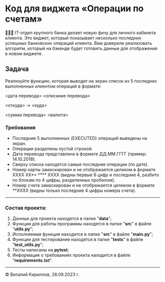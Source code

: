 # Код для виджета «Операции по счетам»

<aside>
👨🏻‍💻 IT-отдел крупного банка делает новую фичу для личного кабинета клиента. Это виджет, который показывает несколько последних успешных банковских операций клиента. Вам доверили реализовать алгоритм, который на бэкенде будет готовить данные для отображения в новом виджете.
</aside>

## Задача

Реализуйте функцию, которая выводит на экран список из 5 последних выполненных клиентом операций в формате:

<дата перевода> <описание перевода>

<откуда> -> <куда>

<сумма перевода> <валюта>

### Требования

- Последние 5 выполненных (EXECUTED) операций выведены на экран.
- Операции разделены пустой строкой.
- Дата перевода представлена в формате ДД.ММ.ГГГГ (пример: 14.10.2018).
- Сверху списка находятся самые последние операции (по дате).
- Номер карты замаскирован и не отображается целиком в формате  XXXX XX** **** XXXX (видны первые 6 цифр и последние 4, разбито по блокам по 4 цифры, разделенных пробелом).
- Номер счета замаскирован и не отображается целиком в формате  **XXXX 
(видны только последние 4 цифры номера счета).

-------------------------------------------------------------------------------

### Состав проекта:
1. Данные для проекта находятся в папке "**data**";
2. Функции для работы программы находятся в папке "**src**" в файле "**utils.py**";
3. Исполняемая функция находится в папке "**src**" в файле "**main.py**";
4. Функции для тестирования находятся в папке "**tests**" в файле "**test_utils.py**";
5. Тесты написаны на **pytest**;
6. Информация о требованиях проекта находится в файле "**requirements.txt**".

--------------------------------------------------------------------------

© Виталий Кириллов, 28.09.2023 г.